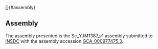 []{#assembly}

Assembly
--------

The assembly presented is the Sc\_YJM1387\_v1 assembly submitted to
[INSDC](http://www.insdc.org) with the assembly accession
[GCA\_000977475.3](http://www.ebi.ac.uk/ena/data/view/GCA_000977475.3).
